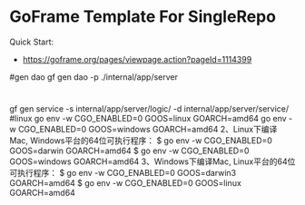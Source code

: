 # GoFrame Template For SingleRepo

Quick Start: 
- https://goframe.org/pages/viewpage.action?pageId=1114399

#gen dao
gf gen dao -p ./internal/app/server 
#
gf gen service -s internal/app/server/logic/ -d internal/app/server/service/
#linux
go env -w CGO_ENABLED=0 GOOS=linux GOARCH=amd64
go env -w CGO_ENABLED=0 GOOS=windows GOARCH=amd64
2、Linux下编译Mac, Windows平台的64位可执行程序：
$ go env -w CGO_ENABLED=0 GOOS=darwin GOARCH=amd64
$ go env -w CGO_ENABLED=0 GOOS=windows GOARCH=amd64
3、Windows下编译Mac, Linux平台的64位可执行程序：
$ go env -w CGO_ENABLED=0 GOOS=darwin3 GOARCH=amd64
$ go env -w CGO_ENABLED=0 GOOS=linux GOARCH=amd64